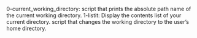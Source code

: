 0-current_working_directory: script that prints the absolute path name of the current working directory.
1-listit: Display the contents list of your current directory.
script that changes the working directory to the user’s home directory.
